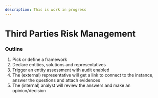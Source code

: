 ```yaml
---
description: This is work in progress
---
```


# Third Parties Risk Management

### Outline





1. Pick or define a framework
2. Declare entities, solutions and representatives
3. Trigger an entity assessment with audit enabled
4. The (external) representative will get a link to connect to the instance, answer the questions and attach evidences&#x20;
5. The (internal) analyst will review the answers and make an opinion/decision &#x20;

